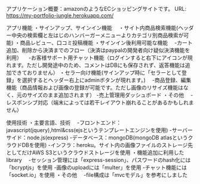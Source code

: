 アプリケーション概要：amazonのようなECショッピングサイトです。
URL: https://my-portfolio-jungle.herokuapp.com/

アプリ機能
・サインアップ、サインイン機能　
・サイト内商品検索機能(ヘッダー中央の検索欄と左はじのハンバーガーメニューよりカテゴリ別商品検索が可能)
・商品レビュー、口コミ投稿機能
・サインイン後利用可能な機能
　-カート追加、削除から決済までのフロー（決済はpaypalの開発者向け疑似決済機能を利用）
　-お客様サポート用チャット機能（ログインすると右下にアイコンが現れます。ただし開発途中のため、コメントはDBにも保存されず、返答機能は追加できておりません）
・セラー向け機能(サインアップ時に「セラーとして登録」を選択するとヘッダー右上にadminボタンが現れます。)
　-商品登録、編集機能（商品情報および画像の登録が可能です。ただし画像のリサイズ機能はなく、元のサイズのまま追加されます）
  -売上管理用ダッシュボード
・その他
　-レスポンシブ対応（端末によっては若干レイアウト崩れることがあるかもしれません）

使用技術
・主要言語、技術
　-フロントエンド：javascript(jquery),html&css(ejsというテンプレートエンジンを使用)
  -サーバーサイド：node.js(express)
  -データベース：mongoDB(mongoDB atlasというクラウドDBを使用)
  -インフラ：heroku。サイト内の画像ファイルのストレージ先としてだけAWS S3というクラウドストレージを使用
・機能追加に利用したlibrary
　-セッション管理には「express-session」、パスワードのhash化には「bcryptjs」を使用
  -画像のuploadには「multer」を使用
  -チャット機能には「socket.io」を使用
・その他
　-file構成は「mvcモデル」を参考にしました

　

